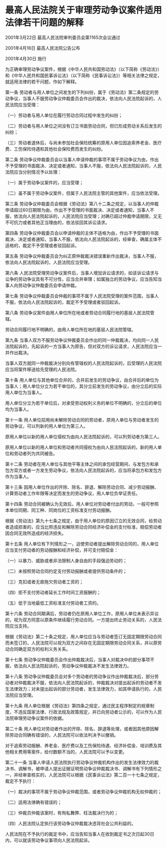 # 最高人民法院关于审理劳动争议案件适用法律若干问题的解释

2001年3月22日 最高人民法院审判委员会第1165次会议通过

2001年4月16日 最高人民法院公告公布

2001年4月30日 施行

<!-- INFO END -->

为正确审理劳动争议案件，根据《中华人民共和国劳动法》（以下简称《劳动法》）和《中华人民共和国民事诉讼法》（以下简称《民事诉讼法》）等相关法律之规定，就适用法律的若干问题，作如下解释。

第一条 劳动者与用人单位之间发生的下列纠纷，属于《劳动法》第二条规定的劳动争议，当事人不服劳动争议仲裁委员会作出的裁决，依法向人民法院起诉的，人民法院应当受理：

（一）劳动者与用人单位在履行劳动合同过程中发生的纠纷；

（二）劳动者与用人单位之间没有订立书面劳动合同，但已形成劳动关系后发生的纠纷；

（三）劳动者退休后，与尚未参加社会保险统筹的原用人单位因追索养老金、医疗费、工伤保险待遇和其他社会保险费而发生的纠纷。

第二条 劳动争议仲裁委员会以当事人申请仲裁的事项不属于劳动争议为由，作出不予受理的书面裁决、决定或者通知，当事人不服，依法向人民法院起诉的，人民法院应当分别情况予以处理：

（一）属于劳动争议案件的，应当受理；

（二）虽不属于劳动争议案件，但属于人民法院主管的其他案件，应当依法受理。

第三条 劳动争议仲裁委员会根据《劳动法》第八十二条之规定，以当事人的仲裁申请超过60日期限为由，作出不予受理的书面裁决、决定或者通知，当事人不服，依法向人民法院起诉的，人民法院应当受理；对确已超过仲裁申请期限，又无不可抗力或者其他正当理由的，依法驳回其诉讼请求。

第四条 劳动争议仲裁委员会以申请仲裁的主体不适格为由，作出不予受理的书面裁决、决定或者通知，当事人不服，依法向人民法院起诉的，经审查，确属主体不适格的，裁定不予受理或者驳回起诉。

第五条 劳动争议仲裁委员会为纠正原仲裁裁决错误重新作出裁决，当事人不服，依法向人民法院起诉的，人民法院应当受理。

第六条 人民法院受理劳动争议案件后，当事人增加诉讼请求的，如该诉讼请求与讼争的劳动争议具有不可分性，应当合并审理；如属独立的劳动争议，应当告知当事人向劳动争议仲裁委员会申请仲裁。

第七条 劳动争议仲裁委员会仲裁的事项不属于人民法院受理的案件范围，当事人不服，依法向人民法院起诉的，裁定不予受理或者驳回起诉。

第八条 劳动争议案件由用人单位所在地或者劳动合同履行地的基层人民法院管辖。

劳动合同履行地不明确的，由用人单位所在地的基层人民法院管辖。

第九条 当事人双方不服劳动争议仲裁委员会作出的同一仲裁裁决，均向同一人民法院起诉的，先起诉的一方当事人为原告，但对双方的诉讼请求，人民法院应当一并作出裁决。

当事人双方就同一仲裁裁决分别向有管辖权的人民法院起诉的，后受理的人民法院应当将案件移送给先受理的人民法院。

第十条 用人单位与其他单位合并的，合并前发生的劳动争议，由合并后的单位为当事人；用人单位分立为若干单位的，其分立前发生的劳动争议，由分立后的实际用人单位为当事人。

用人单位分立为若干单位后，对承受劳动权利义务的单位不明确的，分立后的单位均为当事人。

第十一条 用人单位招用尚未解除劳动合同的劳动者，原用人单位与劳动者发生的劳动争议，可以列新的用人单位为第三人。

原用人单位以新的用人单位侵权为由向人民法院起诉的，可以列劳动者为第三人。

原用人单位以新的用人单位和劳动者共同侵权为由向人民法院起诉的，新的用人单位和劳动者列为共同被告。

第十二条 劳动者在用人单位与其他平等主体之间的承包经营期间，与发包方和承包方双方或者一方发生劳动争议，依法向人民法院起诉的，应当将承包方和发包方作为当事人。

第十三条 因用人单位作出的开除、除名、辞退、解除劳动合同、减少劳动报酬、计算劳动者工作年限等决定而发生的劳动争议，用人单位负举证责任。

第十四条 劳动合同被确认为无效后，用人单位对劳动者付出的劳动，一般可参照本单位同期、同工种、同岗位的工资标准支付劳动报酬。

根据《劳动法》第九十七条之规定，由于用人单位的原因订立的无效合同，给劳动者造成损害的，应当比照违反和解除劳动合同经济补偿金的支付标准，赔偿劳动者因合同无效所造成的经济损失。

第十五条 用人单位有下列情形之一，迫使劳动者提出解除劳动合同的，用人单位应当支付劳动者的劳动报酬和经济补偿，并可支付赔偿金：

（一）以暴力、威胁或者非法限制人身自由的手段强迫劳动的；

（二）未按照劳动合同约定支付劳动报酬或者提供劳动条件的；

（三）克扣或者无故拖欠劳动者工资的；

（四）拒不支付劳动者延长工作时间工资报酬的；

（五）低于当地最低工资标准支付劳动者工资的。

第十六条 劳动合同期满后，劳动者仍在原用人单位工作，原用人单位未表示异议的，视为双方同意以原条件继续履行劳动合同。一方提出终止劳动关系的，人民法院应当支持。

根据《劳动法》第二十条之规定，用人单位应当与劳动者签订无固定期限劳动合同而未签订的，人民法院可以视为双方之间存在无固定期限劳动合同关系，并以原劳动合同确定双方的权利义务关系。

第十七条 劳动争议仲裁委员会作出仲裁裁决后，当事人对裁决中的部分事项不服，依法向人民法院起诉的，劳动争议仲裁裁决不发生法律效力。

第十八条 劳动争议仲裁委员会对多个劳动者的劳动争议作出仲裁裁决后，部分劳动者对仲裁裁决不服，依法向人民法院起诉的，仲裁裁决对提出起诉的劳动者不发生法律效力；对未提出起诉的部分劳动者，发生法律效力，如其申请执行的，人民法院应当受理。

第十九条 用人单位根据《劳动法》第四条之规定，通过民主程序制定的规章制度，不违反国家法律、行政法规及政策规定，并已向劳动者公示的，可以作为人民法院审理劳动争议案件的依据。

第二十条 用人单位对劳动者作出的开除、除名、辞退等处理，或者因其他原因解除劳动合同确有错误的，人民法院可以依法判决予以撤销。

对于追索劳动报酬、养老金、医疗费以及工伤保险待遇、经济补偿金、培训费及其他相关费用等案件，给付数额不当的，人民法院可以予以变更。

第二十一条 当事人申请人民法院执行劳动争议仲裁机构作出的发生法律效力的裁决书、调解书，被申请人提出证据证明劳动争议仲裁裁决书、调解书有下列情形之一，并经审查核实的，人民法院可以根据《民事诉讼法》第二百一十七条之规定，裁定不予执行：

（一）裁决的事项不属于劳动争议仲裁范围，或者劳动争议仲裁机构无权仲裁的；

（二）适用法律确有错误的；

（三）仲裁员仲裁该案时，有徇私舞弊、枉法裁决行为的；

（四）人民法院认定执行该劳动争议仲裁裁决违背社会公共利益的。

人民法院在不予执行的裁定书中，应当告知当事人在收到裁定书之次日起30日内，可以就该劳动争议事项向人民法院起诉。